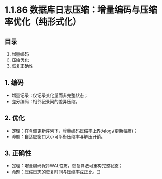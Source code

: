 # 1.1.86 数据库日志压缩：增量编码与压缩率优化（纯形式化）

## 目录

1. 增量编码
2. 压缩优化
3. 恢复正确性

## 1. 编码

- 增量记录：仅记录变化量而非完整状态；
- 差分编码：相邻记录间的差异压缩。

## 2. 优化

- 定理：在单调更新序列下，增量编码压缩率上界为log₂(更新幅度)；
- 命题：自适应窗口大小可平衡压缩率与解压开销。

## 3. 正确性

- 定理：增量编码保持WAL性质，恢复算法可重构完整状态；
- 命题：压缩日志的恢复时间与压缩率成正比。□
